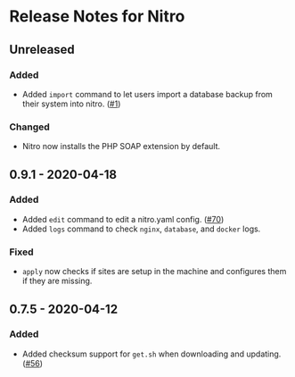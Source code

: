 # Release Notes for Nitro

## Unreleased

### Added
- Added `import` command to let users import a database backup from their system into nitro. ([#1](https://github.com/pixelandtonic/nitro/issues/1))

### Changed
- Nitro now installs the PHP SOAP extension by default.

## 0.9.1 - 2020-04-18

### Added
- Added `edit` command to edit a nitro.yaml config.  ([#70](https://github.com/pixelandtonic/nitro/issues/70))
- Added `logs` command to check `nginx`, `database`, and `docker` logs.

### Fixed
- `apply` now checks if sites are setup in the machine and configures them if they are missing.

## 0.7.5 - 2020-04-12

### Added
- Added checksum support for `get.sh` when downloading and updating.  ([#56](https://github.com/pixelandtonic/nitro/issues/56))